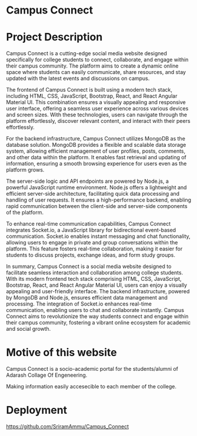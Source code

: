 # Campus Connect
# Project Description <br>
Campus Connect is a cutting-edge social media website designed specifically for college students to connect, collaborate, and engage within their campus community. The platform aims to create a dynamic online space where students can easily communicate, share resources, and stay updated with the latest events and discussions on campus.

The frontend of Campus Connect is built using a modern tech stack, including HTML, CSS, JavaScript, Bootstrap, React, and React Angular Material UI. This combination ensures a visually appealing and responsive user interface, offering a seamless user experience across various devices and screen sizes. With these technologies, users can navigate through the platform effortlessly, discover relevant content, and interact with their peers effortlessly.

For the backend infrastructure, Campus Connect utilizes MongoDB as the database solution. MongoDB provides a flexible and scalable data storage system, allowing efficient management of user profiles, posts, comments, and other data within the platform. It enables fast retrieval and updating of information, ensuring a smooth browsing experience for users even as the platform grows.

The server-side logic and API endpoints are powered by Node.js, a powerful JavaScript runtime environment. Node.js offers a lightweight and efficient server-side architecture, facilitating quick data processing and handling of user requests. It ensures a high-performance backend, enabling rapid communication between the client-side and server-side components of the platform.

To enhance real-time communication capabilities, Campus Connect integrates Socket.io, a JavaScript library for bidirectional event-based communication. Socket.io enables instant messaging and chat functionality, allowing users to engage in private and group conversations within the platform. This feature fosters real-time collaboration, making it easier for students to discuss projects, exchange ideas, and form study groups.

In summary, Campus Connect is a social media website designed to facilitate seamless interaction and collaboration among college students. With its modern frontend tech stack comprising HTML, CSS, JavaScript, Bootstrap, React, and React Angular Material UI, users can enjoy a visually appealing and user-friendly interface. The backend infrastructure, powered by MongoDB and Node.js, ensures efficient data management and processing. The integration of Socket.io enhances real-time communication, enabling users to chat and collaborate instantly. Campus Connect aims to revolutionize the way students connect and engage within their campus community, fostering a vibrant online ecosystem for academic and social growth.


# Motive of this website<br>

Campus Connect is a socio-academic portal for the students/alumni of Adarash Collage Of Engeneering.

Making information easily accesecible to each member of the college.

# Deployment 
https://github.com/SriramAmmu/Campus_Connect
